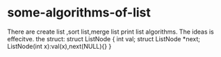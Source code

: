 # some-algorithms-of-list
There are create list ,sort list,merge list print list algorithms.
The ideas is effecitve.
the struct:
struct ListNode
{
    int val;
    struct ListNode *next;
    ListNode(int x):val(x),next(NULL){}
}
